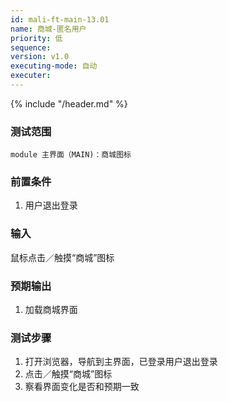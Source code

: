```yaml
---
id: mali-ft-main-13.01
name: 商城-匿名用户
priority: 低
sequence: 
version: v1.0
executing-mode: 自动
executer:  
---
```


{% include "/header.md" %}


### 测试范围
    module 主界面（MAIN)：商城图标
### 前置条件
1. 用户退出登录

### 输入
鼠标点击／触摸“商城”图标

### 预期输出
1. 加载商城界面

### 测试步骤
1. 打开浏览器，导航到主界面，已登录用户退出登录
2. 点击／触摸“商城”图标
3. 察看界面变化是否和预期一致
